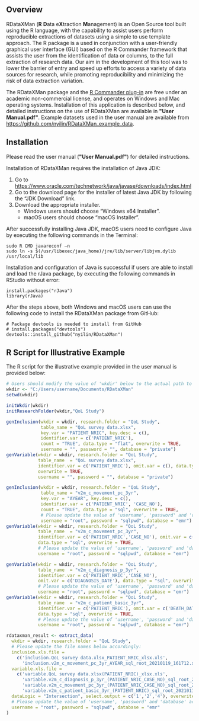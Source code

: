 Overview
--------

RDataXMan (**R** **D**ata e**X**traction **M**anagement) is an Open Source tool built using the R language, with the capability to assist users perform reproducible extractions of datasets using a simple to use template approach. The R package is a used in conjunction with a user-friendly graphical user interface (GUI) based on the R Commander framework that assists the user from the identification of data or columns, to the full extraction of research data. Our aim in the development of this tool was to lower the barrier of entry and speed up efforts to access a variety of data sources for research, while promoting reproducibility and minimizing the risk of data extraction variation. 

The RDataXMan package and the [R Commander plug-in](https://github.com/nyilin/RcmdrPlugin.RDataXMan) are free under an academic non-commercial license, and operates on Windows and Mac operating systems. Installation of this application is described below, and detailed instructions on the use of RDataXMan are available in **"User Manual.pdf"**. Example datasets used in the user manual 
are available from https://github.com/nyilin/RDataXMan_example_data.

Installation
------------

Please read the user manual (**"User Manual.pdf"**) for detailed instructions.

Installation of RDataXMan requires the installation of Java JDK:

1.  Go to https://www.oracle.com/technetwork/java/javase/downloads/index.html
2.  Go to the download page for the installer of latest Java JDK by
    following the “JDK Download” link.
3.  Download the appropriate installer.
    -   Windows users should choose “Windows x64 Installer”.
    -   macOS users should choose “macOS Installer”.

After successfully installing Java JDK, macOS users need to configure Java by 
executing the following commands in the Terminal:

    sudo R CMD javareconf –n
    sudo ln -s $(/usr/libexec/java_home)/jre/lib/server/libjvm.dylib /usr/local/lib

Installation and configuration of Java is successful if users are able to install and load the rJava package, by executing the following commands in RStudio without error:

    install.packages("rJava")
    library(rJava)

After the steps above, both Windows and macOS users can use the
following code to install the RDataXMan package from GitHub:

    # Package devtools is needed to install from GitHub
    # install.packages("devtools")
    devtools::install_github("nyilin/RDataXMan")

R Script for Illustrative Example
---------------------------------

The R script for the illustrative example provided in the user manual is
provided below:

```r
# Users should modify the value of 'wkdir' below to the actual path to their working directory:
wkdir <- "C:/Users/username/Documents/RDataXMan"
setwd(wkdir)

initWkdir(wkdir)
initResearchFolder(wkdir,"QoL Study")

genInclusion(wkdir = wkdir, research.folder = "QoL Study",
             table_name = "QoL survey data.xlsx",
             key.var = "PATIENT_NRIC", key.desc = c(),
             identifier.var = c('PATIENT_NRIC'),
             count = "TRUE", data.type = "flat", overwrite = TRUE,
             username = "", password = "", database = "private")
genVariable(wkdir = wkdir, research.folder = "QoL Study",
            table_name  = "QoL survey data.xlsx",
            identifier.var = c('PATIENT_NRIC'), omit.var = c(), data.type = "flat",
            overwrite = TRUE,
            username = "", password = "", database = "private")

genInclusion(wkdir = wkdir, research.folder = "QoL Study",
             table_name = "v2m_c_movement_pc_3yr",
             key.var = "AYEAR", key.desc = c(),
             identifier.var = c('PATIENT_NRIC', 'CASE_NO'),
             count = "TRUE", data.type = "sql", overwrite = TRUE,
             # Please update the value of 'username', 'password' and 'database' accordingly:
             username = "root", password = "sqlpwd", database = "emr")
genVariable(wkdir = wkdir, research.folder = "QoL Study",
            table_name  = "v2m_c_movement_pc_3yr",
            identifier.var = c('PATIENT_NRIC','CASE_NO'), omit.var = c('ADATE','DDATE'),
            data.type = "sql", overwrite = TRUE,
            # Please update the value of 'username', 'password' and 'database' accordingly:
            username = "root", password = "sqlpwd", database = "emr")

genVariable(wkdir = wkdir, research.folder = "QoL Study",
            table_name  = "v2m_c_diagnosis_p_3yr",
            identifier.var = c('PATIENT_NRIC','CASE_NO'),
            omit.var = c('DIAGNOSIS_DATE'), data.type = "sql", overwrite = TRUE,
            # Please update the value of 'username', 'password' and 'database' accordingly:
            username = "root", password = "sqlpwd", database = "emr")
genVariable(wkdir = wkdir, research.folder = "QoL Study",
            table_name  = "v2m_c_patient_basic_3yr",
            identifier.var = c('PATIENT_NRIC'), omit.var = c('DEATH_DATE'),
            data.type = "sql", overwrite = TRUE,
            # Please update the value of 'username', 'password' and 'database' accordingly:
            username = "root", password = "sqlpwd", database = "emr")

rdataxman_result <- extract_data(
  wkdir = wkdir, research.folder = "QoL Study",
  # Please update the file names below accordingly:
  inclusion.xls.file =
    c('inclusion.QoL survey data.xlsx_PATIENT_NRIC_xlsx.xls',
      'inclusion.v2m_c_movement_pc_3yr_AYEAR_sql_root_20210119_161712.xls'),
  variable.xls.file =
    c('variable.QoL survey data.xlsx(PATIENT_NRIC)_xlsx.xls',
      'variable.v2m_c_diagnosis_p_3yr_(PATIENT_NRIC_CASE_NO)_sql_root_20210119_162009.xls',
      'variable.v2m_c_movement_pc_3yr_(PATIENT_NRIC_CASE_NO)_sql_root_20210119_161818.xls',
      'variable.v2m_c_patient_basic_3yr_(PATIENT_NRIC)_sql_root_20210119_162049.xls'),
  dataLogic = "Intersection", select.output = c('1','2','4'), overwrite = TRUE,
  # Please update the value of 'username', 'password' and 'database' accordingly:
  username = "root", password = "sqlpwd", database = "emr"
)
```
